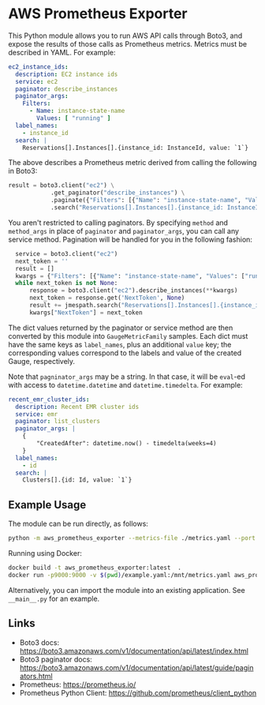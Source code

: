 # AWS Prometheus Exporter

This Python module allows you to run AWS API calls through Boto3, and expose the results of those calls as Prometheus metrics.
Metrics must be described in YAML. For example:

```yaml
ec2_instance_ids:
  description: EC2 instance ids
  service: ec2
  paginator: describe_instances
  paginator_args:
    Filters:
      - Name: instance-state-name
        Values: [ "running" ]
  label_names:
    - instance_id
  search: |
    Reservations[].Instances[].{instance_id: InstanceId, value: `1`}
```

The above describes a Prometheus metric derived from calling the following in Boto3:
```python
result = boto3.client("ec2") \
            .get_paginator("describe_instances") \
            .paginate({"Filters": [{"Name": "instance-state-name", "Values": ["running"]}]}) \
            .search("Reservations[].Instances[].{instance_id: InstanceId, value: `1`}")
```

You aren't restricted to calling paginators. By specifying `method` and `method_args` in place of `paginator` and `paginator_args`, you can call any service method. Pagination will be handled for you in the following fashion:

```python
  service = boto3.client("ec2")
  next_token = ''
  result = []
  kwargs = {"Filters": [{"Name": "instance-state-name", "Values": ["running"]}]}
  while next_token is not None:
      response = boto3.client("ec2").describe_instances(**kwargs)
      next_token = response.get('NextToken', None)
      result += jmespath.search("Reservations[].Instances[].{instance_id: InstanceId, value: `1`}", response)
      kwargs["NextToken"] = next_token  
```

The dict values returned by the paginator or service method are then converted by this module into `GaugeMetricFamily` samples.
Each dict must have the same keys as `label_names`, plus an additional `value` key; the corresponding values correspond to the labels and value of the created Gauge, respectively.

Note that `pagninator_args` may be a string. In that case, it will be `eval`-ed with access to `datetime.datetime` and `datetime.timedelta`. For example:

```yaml
recent_emr_cluster_ids:
  description: Recent EMR cluster ids
  service: emr
  paginator: list_clusters
  paginator_args: |
    {
        "CreatedAfter": datetime.now() - timedelta(weeks=4)
    }
  label_names:
    - id
  search: |
    Clusters[].{id: Id, value: `1`}
```

## Example Usage

The module can be run directly, as follows:

```bash
python -m aws_prometheus_exporter --metrics-file ./metrics.yaml --port 9000 --period-seconds 300
```

Running using Docker:

```bash
docker build -t aws_prometheus_exporter:latest  .
docker run -p9000:9000 -v $(pwd)/example.yaml:/mnt/metrics.yaml aws_prometheus_exporter
```

Alternatively, you can import the module into an existing application. See `__main__.py` for an example.

## Links

* Boto3 docs: https://boto3.amazonaws.com/v1/documentation/api/latest/index.html
* Boto3 paginator docs: https://boto3.amazonaws.com/v1/documentation/api/latest/guide/paginators.html
* Prometheus: https://prometheus.io/
* Prometheus Python Client: https://github.com/prometheus/client_python
